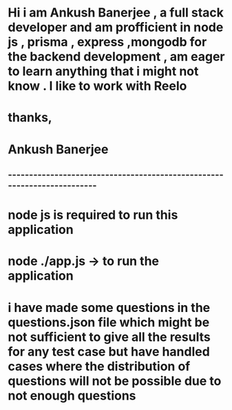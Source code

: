 # Hi i am  Ankush Banerjee , a full stack developer and am profficient in node js , prisma , express ,mongodb for the backend development , am eager to learn anything that i might not know . I like to work with Reelo 
# thanks,
# Ankush Banerjee

## ------------------------------------------------------------------------


# node js is required to run this application 
# node ./app.js -> to run the application 
# i have made some questions in the questions.json file which might be not sufficient to give all the results for any test case but have handled cases where the distribution of questions will not be possible due to not enough questions 

